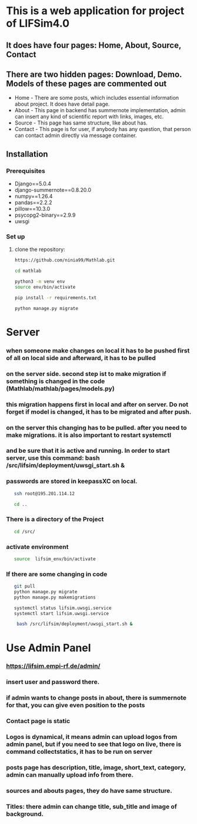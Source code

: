 # This is a web application for project of LIFSim4.0
## It does have four pages: Home, About, Source, Contact
## There are two hidden pages: Download, Demo. Models of these pages are commented out

- Home - There are some posts, which includes essential information about project. It does have detail page.
- About - This page in backend has summernote implementation, admin can insert any kind of scientific report with links, images, etc. 
- Source - This page has same structure, like about has.
- Contact - This page is for user, if anybody has any question, that person can contact admin directly via message container.


## Installation
### Prerequisites
- Django==5.0.4
- django-summernote==0.8.20.0
- numpy==1.26.4
- pandas==2.2.2
- pillow==10.3.0
- psycopg2-binary==2.9.9
- uwsgi

### Set up

1. clone the repository:
     ```bash
   https://github.com/ninia99/Mathlab.git 
    ```
    ``` bash
   cd mathlab
    ```
    ``` bash
   python3 -m venv env
   source env/bin/activate
    ```
    ``` bash
   pip install -r requirements.txt 
   ``` 
    ``` bash
   python manage.py migrate
    ```
  
# Server 
### when someone make changes on local it has to be pushed first of all on local side and afterward, it has to be pulled
### on the server side. second step ist to make migration if something is changed in the code (Mathlab/mathlab/pages/models.py)
### this migration happens first in local and after on server. Do not forget if model is changed, it has to be migrated and after push.
### on the server this changing has to be pulled. after you need to make migrations. it is also important to restart systemctl
### and be sure that it is active and running. In order to start server, use this command: bash /src/lifsim/deployment/uwsgi_start.sh &
### passwords are stored in keepassXC on local.


``` bash
   ssh root@195.201.114.12
   ``` 


``` bash
   cd ..   
   ```

### There is a directory of the Project
``` bash
   cd /src/
   ```

### activate environment 
``` bash
   source  lifsim_env/bin/activate
   ```

### If there are some changing in code
``` bash
   git pull
   python manage.py migrate
   python manage.py makemigrations
   ```

``` bash
   systemctl status lifsim.uwsgi.service 
   systemctl start lifsim.uwsgi.service 
   ```

``` bash
    bash /src/lifsim/deployment/uwsgi_start.sh &
   ```

# Use Admin Panel 

### https://lifsim.empi-rf.de/admin/
### insert user and password there.
### if admin wants to change posts in about, there is summernote for that, you can give even position to the posts
### Contact page is static
### Logos is dynamical, it means admin can upload logos from admin panel, but if you need to see that logo on live, there is command collectstatics, it has to be run on server
### posts page has description, title, image, short_text, category, admin can manually  upload info from there.
### sources and abouts pages, they do have same structure.
### Titles: there admin can change title, sub_title and image of background.